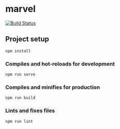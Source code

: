 # marvel

[![Build Status](https://travis-ci.com/bricerb/vuejs-cosmicjs-demo.svg?branch=master)](https://travis-ci.com/bricerb/vuejs-cosmicjs-demo)

## Project setup

```
npm install
```

### Compiles and hot-reloads for development

```
npm run serve
```

### Compiles and minifies for production

```
npm run build
```

### Lints and fixes files

```
npm run lint
```
